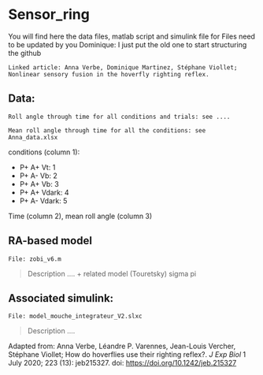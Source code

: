 # Sensor_ring
You will find here the data files, matlab script and simulink file for 
Files need to be updated by you Dominique: I just put the old one to start structuring the github 
```
Linked article: Anna Verbe, Dominique Martinez, Stéphane Viollet; Nonlinear sensory fusion in the hoverfly righting reflex. 
```

## Data: 
```
Roll angle through time for all conditions and trials: see ....
```

``` 
Mean roll angle through time for all the conditions: see Anna_data.xlsx
```

conditions (column 1): 

* P+ A+ Vt: 1
* P+ A- Vb: 2
* P+ A+ Vb: 3
* P+ A+ Vdark: 4
* P+ A- Vdark: 5

Time (column 2), mean roll angle (column 3)

## RA-based model

```
File: zobi_v6.m 
```

> Description .... + related model (Touretsky) sigma pi

## Associated simulink:
``` 
File: model_mouche_integrateur_V2.slxc
```
> Description ....

Adapted from: Anna Verbe, Léandre P. Varennes, Jean-Louis Vercher, Stéphane Viollet; How do hoverflies use their righting reflex?. *J Exp Biol* 1 July 2020; 223 (13): jeb215327. doi: https://doi.org/10.1242/jeb.215327





